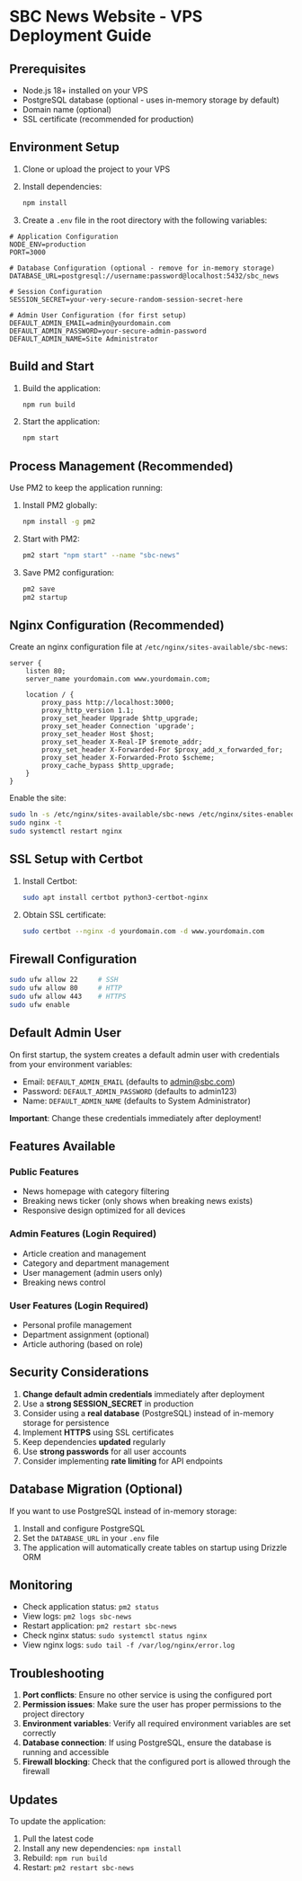 # SBC News Website - VPS Deployment Guide

## Prerequisites

- Node.js 18+ installed on your VPS
- PostgreSQL database (optional - uses in-memory storage by default)
- Domain name (optional)
- SSL certificate (recommended for production)

## Environment Setup

1. Clone or upload the project to your VPS
2. Install dependencies:
   ```bash
   npm install
   ```

3. Create a `.env` file in the root directory with the following variables:

```env
# Application Configuration
NODE_ENV=production
PORT=3000

# Database Configuration (optional - remove for in-memory storage)
DATABASE_URL=postgresql://username:password@localhost:5432/sbc_news

# Session Configuration
SESSION_SECRET=your-very-secure-random-session-secret-here

# Admin User Configuration (for first setup)
DEFAULT_ADMIN_EMAIL=admin@yourdomain.com
DEFAULT_ADMIN_PASSWORD=your-secure-admin-password
DEFAULT_ADMIN_NAME=Site Administrator
```

## Build and Start

1. Build the application:
   ```bash
   npm run build
   ```

2. Start the application:
   ```bash
   npm start
   ```

## Process Management (Recommended)

Use PM2 to keep the application running:

1. Install PM2 globally:
   ```bash
   npm install -g pm2
   ```

2. Start with PM2:
   ```bash
   pm2 start "npm start" --name "sbc-news"
   ```

3. Save PM2 configuration:
   ```bash
   pm2 save
   pm2 startup
   ```

## Nginx Configuration (Recommended)

Create an nginx configuration file at `/etc/nginx/sites-available/sbc-news`:

```nginx
server {
    listen 80;
    server_name yourdomain.com www.yourdomain.com;

    location / {
        proxy_pass http://localhost:3000;
        proxy_http_version 1.1;
        proxy_set_header Upgrade $http_upgrade;
        proxy_set_header Connection 'upgrade';
        proxy_set_header Host $host;
        proxy_set_header X-Real-IP $remote_addr;
        proxy_set_header X-Forwarded-For $proxy_add_x_forwarded_for;
        proxy_set_header X-Forwarded-Proto $scheme;
        proxy_cache_bypass $http_upgrade;
    }
}
```

Enable the site:
```bash
sudo ln -s /etc/nginx/sites-available/sbc-news /etc/nginx/sites-enabled/
sudo nginx -t
sudo systemctl restart nginx
```

## SSL Setup with Certbot

1. Install Certbot:
   ```bash
   sudo apt install certbot python3-certbot-nginx
   ```

2. Obtain SSL certificate:
   ```bash
   sudo certbot --nginx -d yourdomain.com -d www.yourdomain.com
   ```

## Firewall Configuration

```bash
sudo ufw allow 22     # SSH
sudo ufw allow 80     # HTTP
sudo ufw allow 443    # HTTPS
sudo ufw enable
```

## Default Admin User

On first startup, the system creates a default admin user with credentials from your environment variables:
- Email: `DEFAULT_ADMIN_EMAIL` (defaults to admin@sbc.com)
- Password: `DEFAULT_ADMIN_PASSWORD` (defaults to admin123)
- Name: `DEFAULT_ADMIN_NAME` (defaults to System Administrator)

**Important**: Change these credentials immediately after deployment!

## Features Available

### Public Features
- News homepage with category filtering
- Breaking news ticker (only shows when breaking news exists)
- Responsive design optimized for all devices

### Admin Features (Login Required)
- Article creation and management
- Category and department management
- User management (admin users only)
- Breaking news control

### User Features (Login Required)
- Personal profile management
- Department assignment (optional)
- Article authoring (based on role)

## Security Considerations

1. **Change default admin credentials** immediately after deployment
2. Use a **strong SESSION_SECRET** in production
3. Consider using a **real database** (PostgreSQL) instead of in-memory storage for persistence
4. Implement **HTTPS** using SSL certificates
5. Keep dependencies **updated** regularly
6. Use **strong passwords** for all user accounts
7. Consider implementing **rate limiting** for API endpoints

## Database Migration (Optional)

If you want to use PostgreSQL instead of in-memory storage:

1. Install and configure PostgreSQL
2. Set the `DATABASE_URL` in your `.env` file
3. The application will automatically create tables on startup using Drizzle ORM

## Monitoring

- Check application status: `pm2 status`
- View logs: `pm2 logs sbc-news`
- Restart application: `pm2 restart sbc-news`
- Check nginx status: `sudo systemctl status nginx`
- View nginx logs: `sudo tail -f /var/log/nginx/error.log`

## Troubleshooting

1. **Port conflicts**: Ensure no other service is using the configured port
2. **Permission issues**: Make sure the user has proper permissions to the project directory
3. **Environment variables**: Verify all required environment variables are set correctly
4. **Database connection**: If using PostgreSQL, ensure the database is running and accessible
5. **Firewall blocking**: Check that the configured port is allowed through the firewall

## Updates

To update the application:

1. Pull the latest code
2. Install any new dependencies: `npm install`
3. Rebuild: `npm run build`
4. Restart: `pm2 restart sbc-news`